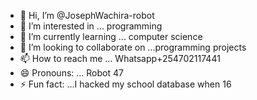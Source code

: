 - 👋 Hi, I’m @JosephWachira-robot
- 👀 I’m interested in ... programming 
- 🌱 I’m currently learning ... computer science 
- 💞️ I’m looking to collaborate on ...programming projects
- 📫 How to reach me ... Whatsapp+254702117441
- 😄 Pronouns: ... Robot 47
- ⚡ Fun fact: ...I hacked my school database when 16

<!---
JosephWachira-robot/JosephWachira-robot is a ✨ special ✨ repository because its `README.md` (this file) appears on your GitHub profile.
You can click the Preview link to take a look at your changes.
--->
